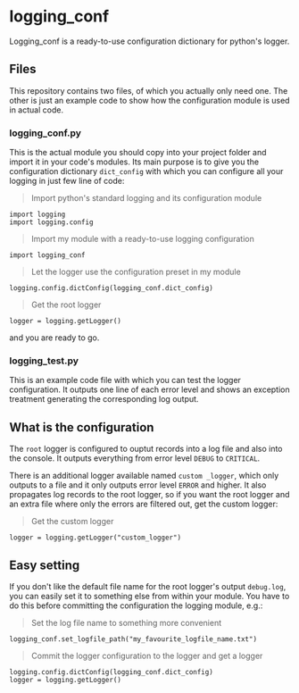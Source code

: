 # logging_conf
Logging_conf is a ready-to-use configuration dictionary for python's logger.

## Files
This repository contains two files, of which you actually only need one. The other is just an example code to show how the configuration module is used in actual code.

### logging_conf.py
This is the actual module you should copy into your project folder and import it in your code's modules. Its main purpose is to give you the configuration dictionary `dict_config` with which you can configure all your logging in just few line of code:

> Import python's standard logging and its configuration module
```
import logging
import logging.config
```

> Import my module with a ready-to-use logging configuration
```
import logging_conf
```

> Let the logger use the configuration preset in my module
```
logging.config.dictConfig(logging_conf.dict_config)
```

> Get the root logger
```
logger = logging.getLogger()
```

and you are ready to go.

### logging_test.py
This is an example code file with which you can test the logger configuration. It outputs one line of each error level and shows an exception treatment generating the corresponding log output.

## What is the configuration
The `root` logger is configured to ouptut records into a log file and also into the console. It outputs everything from error level `DEBUG` to `CRITICAL`.

There is an additional logger available named `custom _logger`, which only outputs to a file and it only outputs error level `ERROR` and higher. It also propagates log records to the root logger, so if you want the root logger and an extra file where only the errors are filtered out, get the custom logger:

> Get the custom logger
```
logger = logging.getLogger("custom_logger")
```

## Easy setting
If you don't like the default file name for the root logger's output `debug.log`, you can easily set it to something else from within your module. You have to do this before committing the configuration the logging module, e.g.:

> Set the log file name to something more convenient
```
logging_conf.set_logfile_path("my_favourite_logfile_name.txt")
```
> Commit the logger configuration to the logger and get a logger
```
logging.config.dictConfig(logging_conf.dict_config)
logger = logging.getLogger()
```
